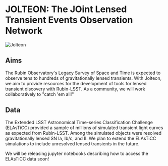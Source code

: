 # JOLTEON: The JOint Lensed Transient Events Observation Network

![Jolteon](https://github.com/erinhay/jolteon/blob/main/jolteon.png)

## Aims
The Rubin Observatory's Legacy Survey of Space and Time is expected to observe tens to hundreds of gravitationally lensed transients. With Jolteon, we aim to provide resources for the development of tools for lensed transient discovery with Rubin-LSST. As a community, we will work collaboratively to "catch 'em all!"

## Data
The Extended LSST Astronomical Time-series Classification Challenge (ELAsTiCC) provided a sample of millions of simulated transient light curves as expected from Rubin-LSST. Among the simulated objects were resolved gravitationally lensed SN Ia, Ib/c, and II. We plan to extend the ELAsTiCC simulations to include unresolved lensed transients in the future.

We will be releasing jupyter notebooks describing how to access the ELAsTiCC data soon!


